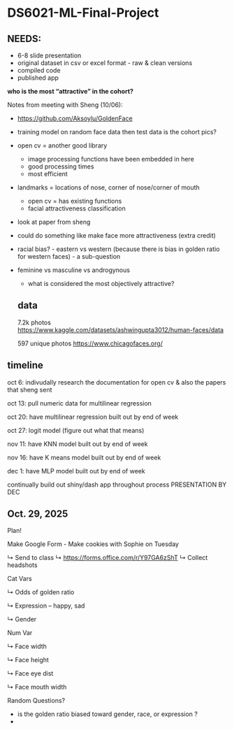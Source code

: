 # DS6021-ML-Final-Project

## NEEDS: 
- 6-8 slide presentation
- original dataset in csv or excel format
      - raw & clean versions
- compiled code
- published app


**who is the most “attractive” in the cohort?**


Notes from meeting with Sheng (10/06): 
- https://github.com/Aksoylu/GoldenFace
- training model on random face data then test data is the cohort pics? 
- open cv = another good library
    - image processing functions have been embedded in here
    - good processing times
    - most efficient 

- landmarks = locations of nose, corner of nose/corner of mouth
    - open cv = has existing functions 
    - facial attractiveness classification

- look at paper from sheng
- could do something like make face more attractiveness (extra credit) 
- racial bias?
      - eastern vs western (because there is bias in golden ratio for western faces)
      - a sub-question
- feminine vs masculine vs androgynous
    - what is considered the most objectively attractive? 

  ## data
  7.2k photos
  https://www.kaggle.com/datasets/ashwingupta3012/human-faces/data


  597 unique photos
  https://www.chicagofaces.org/


## timeline 

oct 6: indivudally research the documentation for open cv & also the papers that sheng sent

oct 13: pull numeric data for multilinear regression 

oct 20: have multilinear regression built out by end of week

oct 27: logit model (figure out what that means)

nov 11: have KNN model built out by end of week

nov 16: have K means model built out by end of week 

dec 1: have MLP model built out by end of week 


continually build out shiny/dash app throughout process 
PRESENTATION BY DEC 

## Oct. 29, 2025 

Plan! 

Make Google Form - Make cookies with Sophie on Tuesday

↳ Send to class
↳ https://forms.office.com/r/Y97GA6zShT
↳ Collect headshots

Cat Vars

↳ Odds of golden ratio

↳ Expression – happy, sad

↳ Gender

Num Var

↳ Face width

↳ Face height

↳ Face eye dist

↳ Face mouth width

Random Questions?
- is the golden ratio biased toward gender, race, or expression ?
- 



